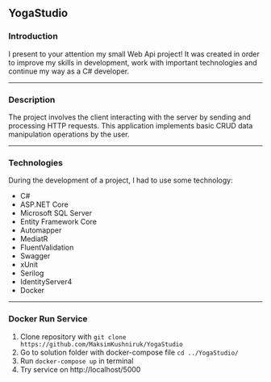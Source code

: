 ## YogaStudio

###  Introduction
I present to your attention my small Web Api project! It was created in order to improve my skills in development, work with important technologies and continue my way as a C# developer.

------------

###  Description
The project involves the client interacting with the server by sending and processing HTTP requests. This application implements basic CRUD data manipulation operations by the user.

------------

### Technologies
During the development of a project, I had to use some technology:
- C#
- ASP.NET Core
- Microsoft SQL Server
- Entity Framework Core
- Automapper
- MediatR
- FluentValidation
- Swagger
- xUnit
- Serilog
- IdentityServer4
- Docker

------------

### Docker Run Service
1. Clone repository with `git clone https://github.com/MaksimKushniruk/YogaStudio`
2. Go to solution folder with docker-compose file `cd ../YogaStudio/`
3. Run `docker-compose up` in terminal
4. Try service on http://localhost/5000
